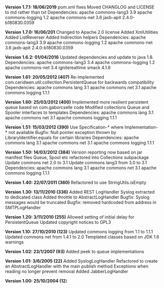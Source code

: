 **Version 1.7.1: 18/06/2019**
pom.xml fixes
Moved CHANGLOG and LICENSE to md rather than txt
Dependencies: apache commons-lang3 3.9
              apache commons-logging 1.2
              apache commons-net 3.6
              jaxb-apit 2.4.0-b180830.0359

**Version 1.7.0: 16/06/201**
Changed to Apache 2.0 license
Added XmlUtilities
Added ListReverser
Added Indirection helpers
Dependencies: apache commons-lang3 3.9
              apache commons-logging 1.2
              apache commons-net 3.6
              jaxb-apit 2.4.0-b180830.0359

**Version 1.6.2: 01/04/2016**
Updated dependencies and update to java 1.8.
Dependencies: apache commons-lang3 3.4
              apache commons-logging 1.2
              apache commons-net 3.4
              igniterealtime smack 4.1.6

**Version 1.61: 20/05/2012 (407)**
Re-implemented com.ceridwen.util.collection.PersistentQueue for backwards compatibility
Dependencies: apache commons lang 3.1
              apache commons net 3.1
              apache commons logging 1.1.1 

**Version 1.60: 25/03/2012 (400)**
Implemented more resilient persistent queue based on com.gaborcselle code
Modified collections Queue and Spooler interfaces to templates
Dependencies: apache commons lang 3.1
              apache commons net 3.1
              apache commons logging 1.1.1 

**Version 1.51: 15/03/2012 (390)**
Use Specification-* where Implementation-* not available
Bugfix: Null pointer exception thrown by LibraryIdentifier.equals for certain libraries
Dependencies: apache commons lang 3.1
              apache commons net 3.1
              apache commons logging 1.1.1 

**Version 1.50: 14/03/2012 (384)**
Version reporting now based on jar manifest files
Queue, Spool etc refactored into Collections subpackage
Update commons net 2.0 to 3.1
Update commons lang3 from 3.0 to 3.1
Dependencies: apache commons lang 3.1
              apache commons net 3.1
              apache commons logging 1.1.1 

**Version 1.40: 22/07/2011 (360)**
Refactored to use StringUtils.isEmpty

**Version 1.30: 13/11/2010 (336)**
Added REST LogHandler
Syslog extracted to dedicated class
Added throttle to AbstractLogHandler
Bugfix: Syslog messages would be truncated
Bugfix: removed hardcoded from address in SMTPLogHandler

**Version 1.20: 3/11/2010 (255)**
Allowed setting of initial delay for PersistentQueue
Updated copyright notices to GPL3

**Version 1.10: 27/10/2010 (123)**
Updated commons logging from 1.1 to 1.1.1
Updated commons net from 1.4.1 to 2.0
Templated classes based on JDK 1.6 warnings

**Version 1.02: 23/1/2007 (93)**
Added peek to queue implementations

**Version 1.01: 3/6/2005 (22)**
Added SyslogLogHandler
Refactored to create an AbstractLogHandler with the main publish method
Exceptions when reading no longer prevent removal
Added JabberLogHandler

**Version 1.00: 25/10/2004 (12**)
